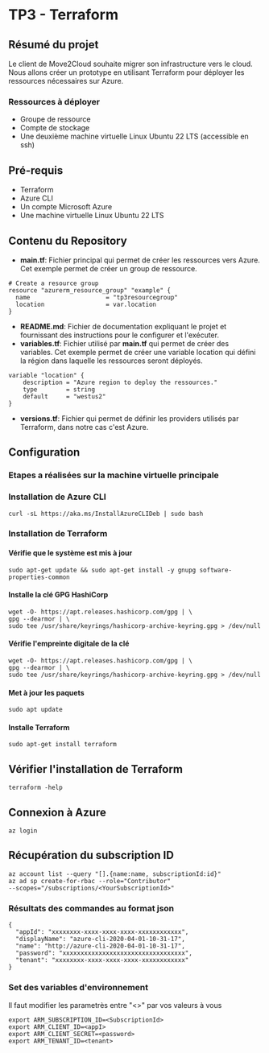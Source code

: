 # TP3 - Terraform
## Résumé du projet
Le client de Move2Cloud souhaite migrer son infrastructure vers le cloud. Nous allons créer un prototype en utilisant Terraform pour déployer les ressources nécessaires sur Azure.
### Ressources à déployer
-  Groupe de ressource
-  Compte de stockage
-  Une deuxième machine virtuelle Linux Ubuntu 22 LTS (accessible en ssh)
## Pré-requis
  -  Terraform
  -  Azure CLI
  -  Un compte Microsoft Azure
  -  Une machine virtuelle Linux Ubuntu 22 LTS
## Contenu du Repository
  -  **main.tf**: Fichier principal qui permet de créer les ressources vers Azure. Cet exemple permet de créer un group de ressource.
```
# Create a resource group
resource "azurerm_resource_group" "example" {
  name                     = "tp3resourcegroup"
  location                 = var.location
}
```
  -  **README.md**: Fichier de documentation expliquant le projet et fournissant des instructions pour le configurer et l'exécuter.
  -  **variables.tf**: Fichier utilisé par **main.tf** qui permet de créer des variables. Cet exemple permet de créer une variable location qui défini la région dans laquelle les ressources seront déployés.
```
variable "location" {
    description = "Azure region to deploy the ressources."
    type        = string
    default     = "westus2"
}
```
  -  **versions.tf**: Fichier qui permet de définir les providers utilisés par Terraform, dans notre cas c'est Azure.
## Configuration
### Etapes a réalisées sur la machine virtuelle principale
### Installation de Azure CLI
```
curl -sL https://aka.ms/InstallAzureCLIDeb | sudo bash
```
### Installation de Terraform
#### Vérifie que le système est mis à jour
```
sudo apt-get update && sudo apt-get install -y gnupg software-properties-common
```
#### Installe la clé GPG HashiCorp
```
wget -O- https://apt.releases.hashicorp.com/gpg | \
gpg --dearmor | \
sudo tee /usr/share/keyrings/hashicorp-archive-keyring.gpg > /dev/null
```
#### Vérifie l'empreinte digitale de la clé
```
wget -O- https://apt.releases.hashicorp.com/gpg | \
gpg --dearmor | \
sudo tee /usr/share/keyrings/hashicorp-archive-keyring.gpg > /dev/null
```
#### Met à jour les paquets
```
sudo apt update
```
#### Installe Terraform
```
sudo apt-get install terraform
```
## Vérifier l'installation de Terraform
```
terraform -help
```
## Connexion à Azure
```
az login
```
## Récupération du subscription ID
```
az account list --query "[].{name:name, subscriptionId:id}"
az ad sp create-for-rbac --role="Contributor"
--scopes="/subscriptions/<YourSubscriptionId>"
```
### Résultats des commandes au format json
```
{
  "appId": "xxxxxxxx-xxxx-xxxx-xxxx-xxxxxxxxxxxx",
  "displayName": "azure-cli-2020-04-01-10-31-17",
  "name": "http://azure-cli-2020-04-01-10-31-17",
  "password": "xxxxxxxxxxxxxxxxxxxxxxxxxxxxxxxxxx",
  "tenant": "xxxxxxxx-xxxx-xxxx-xxxx-xxxxxxxxxxxx"
}
```
### Set des variables d'environnement
Il faut modifier les parametrès entre "<>" par vos valeurs à vous
```
export ARM_SUBSCRIPTION_ID=<SubscriptionId>
export ARM_CLIENT_ID=<appI>
export ARM_CLIENT_SECRET=<password>
export ARM_TENANT_ID=<tenant>
```
